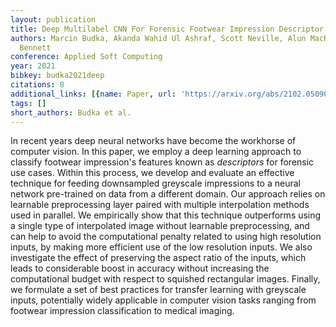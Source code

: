 ```yaml
---
layout: publication
title: Deep Multilabel CNN For Forensic Footwear Impression Descriptor Identification
authors: Marcin Budka, Akanda Wahid Ul Ashraf, Scott Neville, Alun MacKrill, Matthew
  Bennett
conference: Applied Soft Computing
year: 2021
bibkey: budka2021deep
citations: 8
additional_links: [{name: Paper, url: 'https://arxiv.org/abs/2102.05090'}]
tags: []
short_authors: Budka et al.
---
```

In recent years deep neural networks have become the workhorse of computer
vision. In this paper, we employ a deep learning approach to classify footwear
impression's features known as *descriptors* for forensic use cases.
Within this process, we develop and evaluate an effective technique for feeding
downsampled greyscale impressions to a neural network pre-trained on data from
a different domain. Our approach relies on learnable preprocessing layer paired
with multiple interpolation methods used in parallel. We empirically show that
this technique outperforms using a single type of interpolated image without
learnable preprocessing, and can help to avoid the computational penalty
related to using high resolution inputs, by making more efficient use of the
low resolution inputs. We also investigate the effect of preserving the aspect
ratio of the inputs, which leads to considerable boost in accuracy without
increasing the computational budget with respect to squished rectangular
images. Finally, we formulate a set of best practices for transfer learning
with greyscale inputs, potentially widely applicable in computer vision tasks
ranging from footwear impression classification to medical imaging.